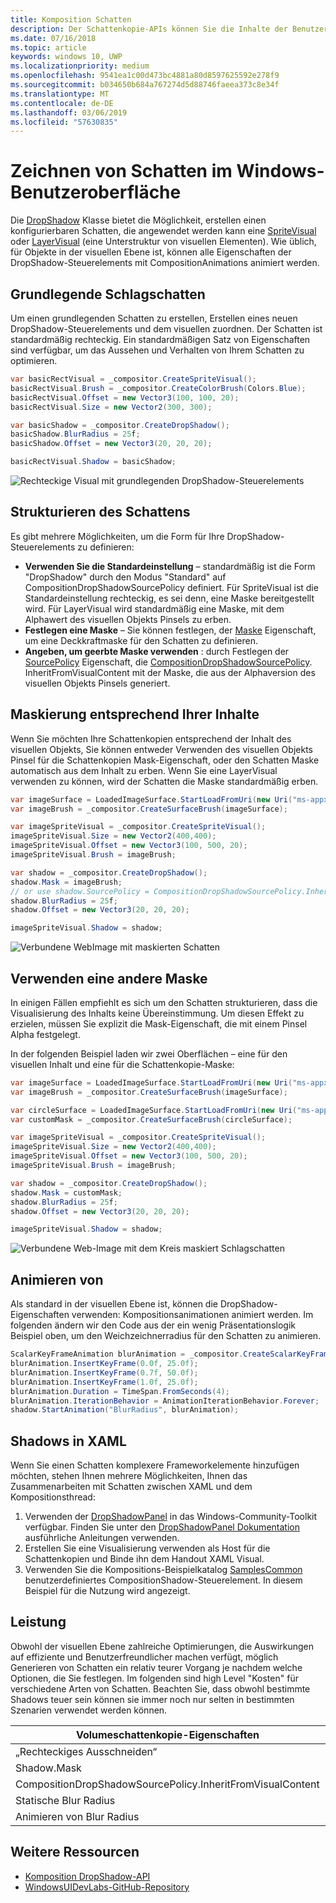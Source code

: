 ```yaml
---
title: Komposition Schatten
description: Der Schattenkopie-APIs können Sie die Inhalte der Benutzeroberfläche dynamische anpassbaren Schatten hinzugefügt.
ms.date: 07/16/2018
ms.topic: article
keywords: windows 10, UWP
ms.localizationpriority: medium
ms.openlocfilehash: 9541ea1c00d473bc4881a80d8597625592e278f9
ms.sourcegitcommit: b034650b684a767274d5d88746faeea373c8e34f
ms.translationtype: MT
ms.contentlocale: de-DE
ms.lasthandoff: 03/06/2019
ms.locfileid: "57630835"
---
```

# <a name="shadows-in-windows-ui"></a>Zeichnen von Schatten im Windows-Benutzeroberfläche

Die [DropShadow](/uwp/api/Windows.UI.Composition.DropShadow) Klasse bietet die Möglichkeit, erstellen einen konfigurierbaren Schatten, die angewendet werden kann eine [SpriteVisual](/uwp/api/windows.ui.composition.spritevisual) oder [LayerVisual](/uwp/api/windows.ui.composition.layervisual) (eine Unterstruktur von visuellen Elementen). Wie üblich, für Objekte in der visuellen Ebene ist, können alle Eigenschaften der DropShadow-Steuerelements mit CompositionAnimations animiert werden.

## <a name="basic-drop-shadow"></a>Grundlegende Schlagschatten

Um einen grundlegenden Schatten zu erstellen, Erstellen eines neuen DropShadow-Steuerelements und dem visuellen zuordnen. Der Schatten ist standardmäßig rechteckig. Ein standardmäßigen Satz von Eigenschaften sind verfügbar, um das Aussehen und Verhalten von Ihrem Schatten zu optimieren.

```cs
var basicRectVisual = _compositor.CreateSpriteVisual();
basicRectVisual.Brush = _compositor.CreateColorBrush(Colors.Blue);
basicRectVisual.Offset = new Vector3(100, 100, 20);
basicRectVisual.Size = new Vector2(300, 300);

var basicShadow = _compositor.CreateDropShadow();
basicShadow.BlurRadius = 25f;
basicShadow.Offset = new Vector3(20, 20, 20);

basicRectVisual.Shadow = basicShadow;
```

![Rechteckige Visual mit grundlegenden DropShadow-Steuerelements](images/rectangular-dropshadow.png)

## <a name="shaping-the-shadow"></a>Strukturieren des Schattens

Es gibt mehrere Möglichkeiten, um die Form für Ihre DropShadow-Steuerelements zu definieren:

- **Verwenden Sie die Standardeinstellung** – standardmäßig ist die Form "DropShadow" durch den Modus "Standard" auf CompositionDropShadowSourcePolicy definiert. Für SpriteVisual ist die Standardeinstellung rechteckig, es sei denn, eine Maske bereitgestellt wird. Für LayerVisual wird standardmäßig eine Maske, mit dem Alphawert des visuellen Objekts Pinsels zu erben.
- **Festlegen eine Maske** – Sie können festlegen, der [Maske](/uwp/api/windows.ui.composition.dropshadow.mask) Eigenschaft, um eine Deckkraftmaske für den Schatten zu definieren.
- **Angeben, um geerbte Maske verwenden** : durch Festlegen der [SourcePolicy](/uwp/api/windows.ui.composition.dropshadow.sourcepolicy) Eigenschaft, die [CompositionDropShadowSourcePolicy](/uwp/api/windows.ui.composition.compositiondropshadowsourcepolicy). InheritFromVisualContent mit der Maske, die aus der Alphaversion des visuellen Objekts Pinsels generiert.

## <a name="masking-to-match-your-content"></a>Maskierung entsprechend Ihrer Inhalte

Wenn Sie möchten Ihre Schattenkopien entsprechend der Inhalt des visuellen Objekts, Sie können entweder Verwenden des visuellen Objekts Pinsel für die Schattenkopien Mask-Eigenschaft, oder den Schatten Maske automatisch aus dem Inhalt zu erben. Wenn Sie eine LayerVisual verwenden zu können, wird der Schatten die Maske standardmäßig erben.

```cs
var imageSurface = LoadedImageSurface.StartLoadFromUri(new Uri("ms-appx:///Assets/myImage.png"));
var imageBrush = _compositor.CreateSurfaceBrush(imageSurface);

var imageSpriteVisual = _compositor.CreateSpriteVisual();
imageSpriteVisual.Size = new Vector2(400,400);
imageSpriteVisual.Offset = new Vector3(100, 500, 20);
imageSpriteVisual.Brush = imageBrush;

var shadow = _compositor.CreateDropShadow();
shadow.Mask = imageBrush;
// or use shadow.SourcePolicy = CompositionDropShadowSourcePolicy.InheritFromVisualContent;
shadow.BlurRadius = 25f;
shadow.Offset = new Vector3(20, 20, 20);

imageSpriteVisual.Shadow = shadow;
```

![Verbundene WebImage mit maskierten Schatten](images/ms-brand-web-dropshadow.png)

## <a name="using-an-alternative-mask"></a>Verwenden eine andere Maske

In einigen Fällen empfiehlt es sich um den Schatten strukturieren, dass die Visualisierung des Inhalts keine Übereinstimmung. Um diesen Effekt zu erzielen, müssen Sie explizit die Mask-Eigenschaft, die mit einem Pinsel Alpha festgelegt.

In der folgenden Beispiel laden wir zwei Oberflächen – eine für den visuellen Inhalt und eine für die Schattenkopie-Maske:

```cs
var imageSurface = LoadedImageSurface.StartLoadFromUri(new Uri("ms-appx:///Assets/myImage.png"));
var imageBrush = _compositor.CreateSurfaceBrush(imageSurface);

var circleSurface = LoadedImageSurface.StartLoadFromUri(new Uri("ms-appx:///Assets/myCircleImage.png"));
var customMask = _compositor.CreateSurfaceBrush(circleSurface);

var imageSpriteVisual = _compositor.CreateSpriteVisual();
imageSpriteVisual.Size = new Vector2(400,400);
imageSpriteVisual.Offset = new Vector3(100, 500, 20);
imageSpriteVisual.Brush = imageBrush;

var shadow = _compositor.CreateDropShadow();
shadow.Mask = customMask;
shadow.BlurRadius = 25f;
shadow.Offset = new Vector3(20, 20, 20);

imageSpriteVisual.Shadow = shadow;
```

![Verbundene Web-Image mit dem Kreis maskiert Schlagschatten](images/ms-brand-web-masked-dropshadow.png)

## <a name="animating"></a>Animieren von

Als standard in der visuellen Ebene ist, können die DropShadow-Eigenschaften verwenden: Kompositionsanimationen animiert werden. Im folgenden ändern wir den Code aus der ein wenig Präsentationslogik Beispiel oben, um den Weichzeichnerradius für den Schatten zu animieren.

```cs
ScalarKeyFrameAnimation blurAnimation = _compositor.CreateScalarKeyFrameAnimation();
blurAnimation.InsertKeyFrame(0.0f, 25.0f);
blurAnimation.InsertKeyFrame(0.7f, 50.0f);
blurAnimation.InsertKeyFrame(1.0f, 25.0f);
blurAnimation.Duration = TimeSpan.FromSeconds(4);
blurAnimation.IterationBehavior = AnimationIterationBehavior.Forever;
shadow.StartAnimation("BlurRadius", blurAnimation);
```

## <a name="shadows-in-xaml"></a>Shadows in XAML

Wenn Sie einen Schatten komplexere Frameworkelemente hinzufügen möchten, stehen Ihnen mehrere Möglichkeiten, Ihnen das Zusammenarbeiten mit Schatten zwischen XAML und dem Kompositionsthread:

1. Verwenden der [DropShadowPanel](https://github.com/Microsoft/UWPCommunityToolkit/blob/master/Microsoft.Toolkit.Uwp.UI.Controls/DropShadowPanel/DropShadowPanel.Properties.cs) in das Windows-Community-Toolkit verfügbar. Finden Sie unter den [DropShadowPanel Dokumentation](https://docs.microsoft.com/windows/uwpcommunitytoolkit/controls/DropShadowPanel) ausführliche Anleitungen verwenden.
1. Erstellen Sie eine Visualisierung verwenden als Host für die Schattenkopien und Binde ihn dem Handout XAML Visual.
1. Verwenden Sie die Kompositions-Beispielkatalog [SamplesCommon](https://github.com/Microsoft/WindowsUIDevLabs/tree/master/SamplesCommon/SamplesCommon) benutzerdefiniertes CompositionShadow-Steuerelement. In diesem Beispiel für die Nutzung wird angezeigt.

## <a name="performance"></a>Leistung

Obwohl der visuellen Ebene zahlreiche Optimierungen, die Auswirkungen auf effiziente und Benutzerfreundlicher machen verfügt, möglich Generieren von Schatten ein relativ teurer Vorgang je nachdem welche Optionen, die Sie festlegen. Im folgenden sind high Level "Kosten" für verschiedene Arten von Schatten. Beachten Sie, dass obwohl bestimmte Shadows teuer sein können sie immer noch nur selten in bestimmten Szenarien verwendet werden können.

Volumeschattenkopie-Eigenschaften| Kosten
------------- | -------------
„Rechteckiges Ausschneiden“    | Niedrig
Shadow.Mask      | Hoch
CompositionDropShadowSourcePolicy.InheritFromVisualContent | Hoch
Statische Blur Radius | Niedrig
Animieren von Blur Radius | Hoch

## <a name="additional-resources"></a>Weitere Ressourcen

- [Komposition DropShadow-API](/uwp/api/Windows.UI.Composition.DropShadow)
- [WindowsUIDevLabs-GitHub-Repository](https://github.com/Microsoft/WindowsUIDevLabs)